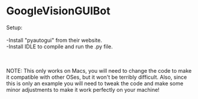 # GoogleVisionGUIBot

Setup:<br />
<br />
-Install "pyautogui" from their website. <br />
-Install IDLE to compile and run the .py file. <br />
<br /><br />

NOTE: This only works on Macs, you will need to change the code to make it compatible with other OSes, but it won't be terribly difficult. Also, since this is only an example you will need to tweak the code and make some minor adjustments to make it work perfectly on your machine! 
